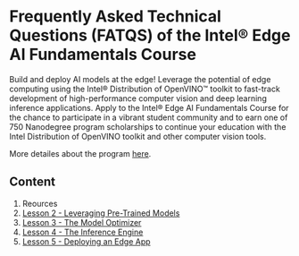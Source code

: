 # Frequently Asked Technical Questions (FATQS) of the Intel® Edge AI Fundamentals Course

Build and deploy AI models at the edge! Leverage the potential of edge computing using the Intel® Distribution of OpenVINO™ toolkit to fast-track development of high-performance computer vision and deep learning inference applications. Apply to the Intel® Edge AI Fundamentals Course for the chance to participate in a vibrant student community and to earn one of 750 Nanodegree program scholarships to continue your education with the Intel Distribution of OpenVINO toolkit and other computer vision tools.

More detailes about the program [here](https://www.udacity.com/scholarships/intel-edge-ai-scholarship).

## Content
1. Reources
2. [Lesson 2 - Leveraging Pre-Trained Models](https://github.com/itsLizza/FATQS_IntelEdgeAIFundamentalsCourse/blob/master/docs/Lesson%202%20-%20Leveraging%20Pre-Trained%20Models.md)
3. [Lesson 3 - The Model Optimizer](https://github.com/Skovsky/FATQS_IntelEdgeAIFundamentalsCourse/blob/master/docs/Lesson%203%20-%20The%20Model%20Optimizer.md)
4. [Lesson 4 - The Inference Engine](https://github.com/Skovsky/FATQS_IntelEdgeAIFundamentalsCourse/blob/master/docs/Lesson%204%20-%20The%20Inference%20Engine.md)
5. [Lesson 5 - Deploying an Edge App](https://github.com/Skovsky/FATQS_IntelEdgeAIFundamentalsCourse/blob/master/docs/Lesson%205%20-%20Deploying%20an%20Edge%20App.md)
